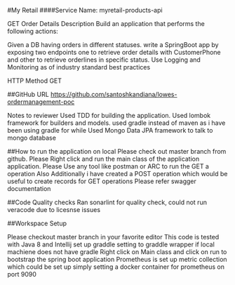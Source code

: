#My Retail ####Service Name: myretail-products-api

GET Order Details
Description
Build an application that performs the following actions:

Given a DB having orders in different statuses. write a SpringBoot app by exposing two endpoints one to retrieve order details with CustomerPhone and other to retrieve orderlines in specific status.
Use Logging and Monitoring as of industry standard best practices

HTTP Method
GET



##GitHub URL https://github.com/santoshkandiana/lowes-ordermanagement-poc

Notes to reviewer
Used TDD for building the application. Used lombok framework for builders and models. used gradle instead of maven as i have been using gradle for while Used Mongo Data JPA framework to talk to mongo database

##How to run the application on local Please check out master branch from github. Please Right click and run the main class of the application application. Please Use any tool like postman or ARC to run the GET a operation Also Additionally i have created a POST operation which would be useful to create records for GET  operations Please refer swagger documentation

##Code Quality checks Ran sonarlint for quality check, could not run veracode due to licesnse issues

##Workspace Setup

Please checkout master branch in your favorite editor
This code is tested with Java 8 and Intellij
set up graddle setting to graddle wrapper if local machiene does not have gradle
Right click on Main class and click on run to bootstrap the spring boot application
Prometheus is set up metric collection which could be set up simply setting a docker container for prometheus on port 9090 